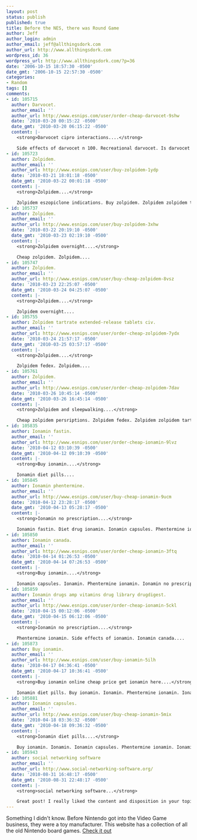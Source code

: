 ```yaml
---
layout: post
status: publish
published: true
title: Before the NES, there was Round Game
author: Jeff
author_login: admin
author_email: jeff@allthingsdork.com
author_url: http://www.allthingsdork.com
wordpress_id: 36
wordpress_url: http://www.allthingsdork.com/?p=36
date: '2006-10-15 18:57:30 -0500'
date_gmt: '2006-10-15 22:57:30 -0500'
categories:
- Random
tags: []
comments:
- id: 105715
  author: Darvocet.
  author_email: ''
  author_url: http://www.esnips.com/user/order-cheap-darvocet-9shw
  date: '2010-03-20 00:15:22 -0500'
  date_gmt: '2010-03-20 06:15:22 -0500'
  content: |-
    <strong>Darvocet cipro interactions....</strong>

    Side effects of darvocet n 100. Recreational darvocet. Is darvocet a narcotic. Darvocet no prescription. Darvocet and naproxen....
- id: 105723
  author: Zolpidem.
  author_email: ''
  author_url: http://www.esnips.com/user/buy-zolpidem-1ydp
  date: '2010-03-21 18:01:18 -0500'
  date_gmt: '2010-03-22 00:01:18 -0500'
  content: |-
    <strong>Zolpidem....</strong>

    Zolpidem eszopiclone indications. Buy zolpidem. Zolpidem zolpidem tartrate. Zolpidem. Zolpidem ambien....
- id: 105737
  author: Zolpidem.
  author_email: ''
  author_url: http://www.esnips.com/user/buy-zolpidem-3xhw
  date: '2010-03-22 20:19:10 -0500'
  date_gmt: '2010-03-23 02:19:10 -0500'
  content: |-
    <strong>Zolpidem overnight....</strong>

    Cheap zolpidem. Zolpidem....
- id: 105747
  author: Zolpidem.
  author_email: ''
  author_url: http://www.esnips.com/user/buy-cheap-zolpidem-8vsz
  date: '2010-03-23 22:25:07 -0500'
  date_gmt: '2010-03-24 04:25:07 -0500'
  content: |-
    <strong>Zolpidem....</strong>

    Zolpidem overnight....
- id: 105755
  author: Zolpidem tartrate extended-release tablets civ.
  author_email: ''
  author_url: http://www.esnips.com/user/order-cheap-zolpidem-7ydx
  date: '2010-03-24 21:57:17 -0500'
  date_gmt: '2010-03-25 03:57:17 -0500'
  content: |-
    <strong>Zolpidem....</strong>

    Zolpidem fedex. Zolpidem....
- id: 105761
  author: Zolpidem.
  author_email: ''
  author_url: http://www.esnips.com/user/order-cheap-zolpidem-7dav
  date: '2010-03-26 10:45:14 -0500'
  date_gmt: '2010-03-26 16:45:14 -0500'
  content: |-
    <strong>Zolpidem and sleepwalking....</strong>

    Cheap zolpidem persriptions. Zolpidem fedex. Zolpidem zolpidem tartrate. Zolpidem....
- id: 105835
  author: Ionamin fastin.
  author_email: ''
  author_url: http://www.esnips.com/user/order-cheap-ionamin-9lvz
  date: '2010-04-12 03:10:39 -0500'
  date_gmt: '2010-04-12 09:10:39 -0500'
  content: |-
    <strong>Buy ionamin....</strong>

    Ionamin diet pills....
- id: 105845
  author: Ionamin phentermine.
  author_email: ''
  author_url: http://www.esnips.com/user/buy-cheap-ionamin-9ucm
  date: '2010-04-12 23:28:17 -0500'
  date_gmt: '2010-04-13 05:28:17 -0500'
  content: |-
    <strong>Ionamin no prescription....</strong>

    Ionamin fastin. Diet drug ionamin. Ionamin capsules. Phentermine ionamin. Ionamin diet pills....
- id: 105850
  author: Ionamin canada.
  author_email: ''
  author_url: http://www.esnips.com/user/order-cheap-ionamin-3ftq
  date: '2010-04-14 01:26:53 -0500'
  date_gmt: '2010-04-14 07:26:53 -0500'
  content: |-
    <strong>Buy ionamin....</strong>

    Ionamin capsules. Ionamin. Phentermine ionamin. Ionamin no prescription. Ionamin canada....
- id: 105859
  author: Ionamin drugs amp vitamins drug library drugdigest.
  author_email: ''
  author_url: http://www.esnips.com/user/order-cheap-ionamin-5ckl
  date: '2010-04-15 00:12:06 -0500'
  date_gmt: '2010-04-15 06:12:06 -0500'
  content: |-
    <strong>Ionamin no prescription....</strong>

    Phentermine ionamin. Side effects of ionamin. Ionamin canada....
- id: 105873
  author: Buy ionamin.
  author_email: ''
  author_url: http://www.esnips.com/user/buy-ionamin-5ilh
  date: '2010-04-17 04:36:41 -0500'
  date_gmt: '2010-04-17 10:36:41 -0500'
  content: |-
    <strong>Buy ionamin online cheap price get ionamin here....</strong>

    Ionamin diet pills. Buy ionamin. Ionamin. Phentermine ionamin. Ionamin no prescription. Ionamin canada....
- id: 105881
  author: Ionamin capsules.
  author_email: ''
  author_url: http://www.esnips.com/user/buy-cheap-ionamin-5mix
  date: '2010-04-18 03:36:32 -0500'
  date_gmt: '2010-04-18 09:36:32 -0500'
  content: |-
    <strong>Ionamin diet pills....</strong>

    Buy ionamin. Ionamin. Ionamin capsules. Phentermine ionamin. Ionamin diet pills. Ionamin drugs amp vitamins drug library drugdigest. Ionamin canada....
- id: 105943
  author: social networking software
  author_email: ''
  author_url: http://www.social-networking-software.org/
  date: '2010-08-31 16:48:17 -0500'
  date_gmt: '2010-08-31 22:48:17 -0500'
  content: |-
    <strong>social networking software...</strong>

    Great post! I really liked the content and disposition in your topic!...
---
```

<p>Something I didn't know. Before Nintendo got into the Video Game business, they were a toy manufacturer. This website has a collection of all the old Nintendo board games. <a href="http://squirl.info/collection/show/465" target="_blank">Check it out</a></p>
